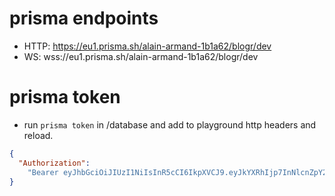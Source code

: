 # prisma endpoints

* HTTP: https://eu1.prisma.sh/alain-armand-1b1a62/blogr/dev
* WS: wss://eu1.prisma.sh/alain-armand-1b1a62/blogr/dev

# prisma token

* run `prisma token` in /database and add to playground http headers and reload.

```json
{
  "Authorization":
    "Bearer eyJhbGciOiJIUzI1NiIsInR5cCI6IkpXVCJ9.eyJkYXRhIjp7InNlcnZpY2UiOiJibG9nckBkZXYiLCJyb2xlcyI6WyJhZG1pbiJdfSwiaWF0IjoxNTE5OTA4NzQ3LCJleHAiOjE1MjA1MTM1NDd9.KBFiqollloh49MRSGVl3J2i-dhS0EabwWj90c6FgXwY"
}
```
